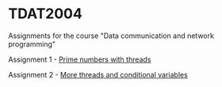 # TDAT2004
Assignments for the course "Data communication and network programming"

Assignment 1 - [Prime numbers with threads](/assignment_1/main.cpp)

Assignment 2 - [More threads and conditional variables](/assignment_2/main.cpp)
